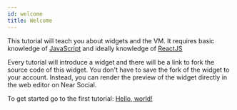 ```yaml
---
id: welcome
title: Welcome
---
```


This tutorial will teach you about widgets and the VM.
It requires basic knowledge of [JavaScript](https://www.javascript.com/) and ideally knowledge of [ReactJS](https://reactjs.org/)

Every tutorial will introduce a widget and there will be a link to fork the source code of this widget. You don't have to save the fork of the widget to your account. Instead, you can render the preview of the widget directly in the web editor on Near Social.
 
To get started go to the first tutorial: [Hello, world!](hello-world.md)

